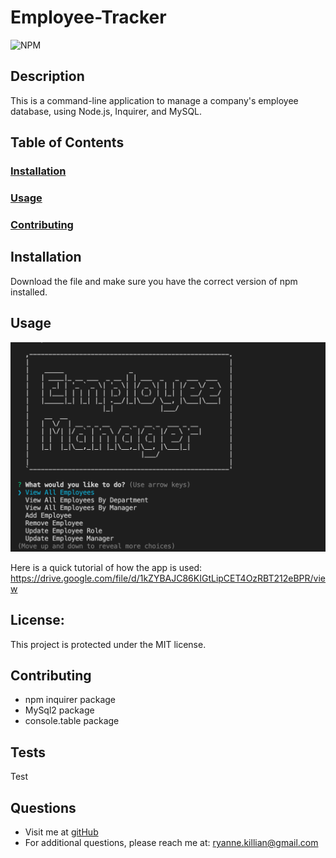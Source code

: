 # **Employee-Tracker**

![NPM](https://img.shields.io/npm/l/inquirer)

  ## **Description**
  This is a command-line application to manage a company's employee database, using Node.js, Inquirer, and MySQL.
  
  ## **Table of Contents**
  ### [Installation](#Installation)
  ### [Usage](#Usage) 
  ### [Contributing](#contributing)
    
  ## Installation
  Download the file and make sure you have the correct version of npm installed.
   
  ## Usage
  ![screenshot](./screenshot.png)
  
  Here is a quick tutorial of how the app is used:
  https://drive.google.com/file/d/1kZYBAJC86KIGtLipCET4OzRBT212eBPR/view
    
  ## **License:**
  This project is protected under the MIT license.

  ## Contributing
  * npm inquirer package
  * MySql2 package
  * console.table package
  
  
  ## **Tests**
  Test
  
  ## **Questions**
  * Visit me at [gitHub](http://www.github.com/ryannekillian)
  * For additional questions, please reach me at: ryanne.killian@gmail.com
